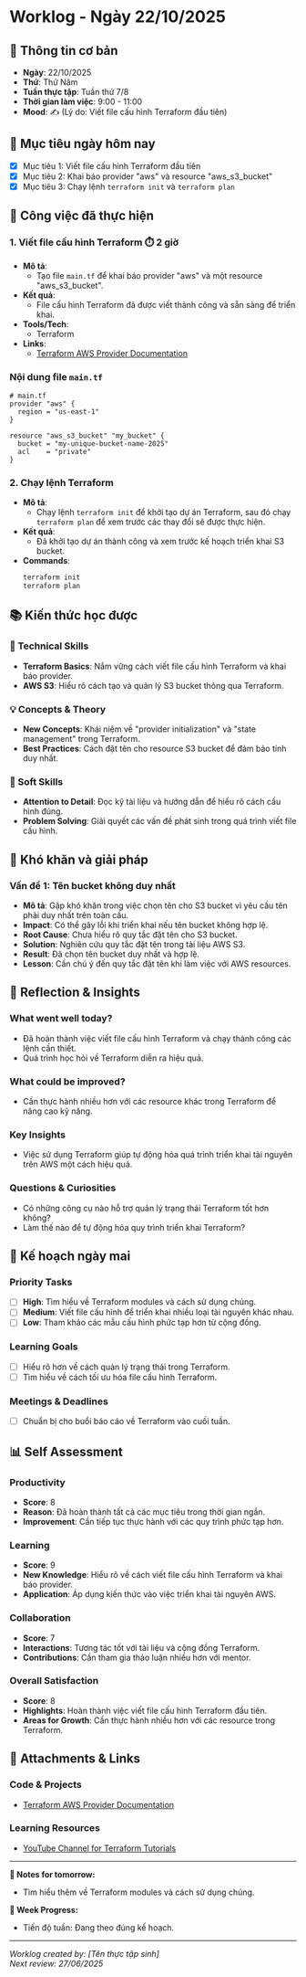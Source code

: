 # Worklog - Ngày 22/10/2025

## 📅 Thông tin cơ bản
- **Ngày**:  22/10/2025
- **Thứ**: Thứ Năm
- **Tuần thực tập**: Tuần thứ 7/8
- **Thời gian làm việc**: 9:00 - 11:00
- **Mood**: ✍️ (Lý do: Viết file cấu hình Terraform đầu tiên)

## 🎯 Mục tiêu ngày hôm nay
- [x] Mục tiêu 1: Viết file cấu hình Terraform đầu tiên
- [x] Mục tiêu 2: Khai báo provider "aws" và resource "aws_s3_bucket"
- [x] Mục tiêu 3: Chạy lệnh `terraform init` và `terraform plan`

## 💼 Công việc đã thực hiện

### 1. Viết file cấu hình Terraform ⏱️ 2 giờ
- **Mô tả**: 
  - Tạo file `main.tf` để khai báo provider "aws" và một resource "aws_s3_bucket".
- **Kết quả**: 
  - File cấu hình Terraform đã được viết thành công và sẵn sàng để triển khai.
- **Tools/Tech**: 
  - Terraform
- **Links**: 
  - [Terraform AWS Provider Documentation](https://registry.terraform.io/providers/hashicorp/aws/latest/docs)

### Nội dung file `main.tf`
```hcl
# main.tf
provider "aws" {
  region = "us-east-1"
}

resource "aws_s3_bucket" "my_bucket" {
  bucket = "my-unique-bucket-name-2025"
  acl    = "private"
}
```

### 2. Chạy lệnh Terraform
- **Mô tả**: 
  - Chạy lệnh `terraform init` để khởi tạo dự án Terraform, sau đó chạy `terraform plan` để xem trước các thay đổi sẽ được thực hiện.
- **Kết quả**: 
  - Đã khởi tạo dự án thành công và xem trước kế hoạch triển khai S3 bucket.
- **Commands**:
  ```bash
  terraform init
  terraform plan
  ```

## 📚 Kiến thức học được

### 🔧 Technical Skills
- **Terraform Basics**: Nắm vững cách viết file cấu hình Terraform và khai báo provider.
- **AWS S3**: Hiểu rõ cách tạo và quản lý S3 bucket thông qua Terraform.

### 💡 Concepts & Theory
- **New Concepts**: Khái niệm về "provider initialization" và "state management" trong Terraform.
- **Best Practices**: Cách đặt tên cho resource S3 bucket để đảm bảo tính duy nhất.

### 🤝 Soft Skills
- **Attention to Detail**: Đọc kỹ tài liệu và hướng dẫn để hiểu rõ cách cấu hình đúng.
- **Problem Solving**: Giải quyết các vấn đề phát sinh trong quá trình viết file cấu hình.

## 🚧 Khó khăn và giải pháp

### Vấn đề 1: Tên bucket không duy nhất
- **Mô tả**: Gặp khó khăn trong việc chọn tên cho S3 bucket vì yêu cầu tên phải duy nhất trên toàn cầu.
- **Impact**: Có thể gây lỗi khi triển khai nếu tên bucket không hợp lệ.
- **Root Cause**: Chưa hiểu rõ quy tắc đặt tên cho S3 bucket.
- **Solution**: Nghiên cứu quy tắc đặt tên trong tài liệu AWS S3.
- **Result**: Đã chọn tên bucket duy nhất và hợp lệ.
- **Lesson**: Cần chú ý đến quy tắc đặt tên khi làm việc với AWS resources.

## 🤔 Reflection & Insights

### What went well today?
- Đã hoàn thành việc viết file cấu hình Terraform và chạy thành công các lệnh cần thiết.
- Quá trình học hỏi về Terraform diễn ra hiệu quả.

### What could be improved?
- Cần thực hành nhiều hơn với các resource khác trong Terraform để nâng cao kỹ năng.

### Key Insights
- Việc sử dụng Terraform giúp tự động hóa quá trình triển khai tài nguyên trên AWS một cách hiệu quả.

### Questions & Curiosities
- Có những công cụ nào hỗ trợ quản lý trạng thái Terraform tốt hơn không?
- Làm thế nào để tự động hóa quy trình triển khai Terraform?

## 📅 Kế hoạch ngày mai

### Priority Tasks
- [ ] **High**: Tìm hiểu về Terraform modules và cách sử dụng chúng.
- [ ] **Medium**: Viết file cấu hình để triển khai nhiều loại tài nguyên khác nhau.
- [ ] **Low**: Tham khảo các mẫu cấu hình phức tạp hơn từ cộng đồng.

### Learning Goals
- [ ] Hiểu rõ hơn về cách quản lý trạng thái trong Terraform.
- [ ] Tìm hiểu về cách tối ưu hóa file cấu hình Terraform.

### Meetings & Deadlines
- [ ] Chuẩn bị cho buổi báo cáo về Terraform vào cuối tuần.

## 📊 Self Assessment

### Productivity
- **Score**: 8
- **Reason**: Đã hoàn thành tất cả các mục tiêu trong thời gian ngắn.
- **Improvement**: Cần tiếp tục thực hành với các quy trình phức tạp hơn.

### Learning
- **Score**: 9
- **New Knowledge**: Hiểu rõ về cách viết file cấu hình Terraform và khai báo provider.
- **Application**: Áp dụng kiến thức vào việc triển khai tài nguyên AWS.

### Collaboration
- **Score**: 7
- **Interactions**: Tương tác tốt với tài liệu và cộng đồng Terraform.
- **Contributions**: Cần tham gia thảo luận nhiều hơn với mentor.

### Overall Satisfaction
- **Score**: 8
- **Highlights**: Hoàn thành việc viết file cấu hình Terraform đầu tiên.
- **Areas for Growth**: Cần thực hành nhiều hơn với các resource trong Terraform.

## 📎 Attachments & Links

### Code & Projects
- [Terraform AWS Provider Documentation](https://registry.terraform.io/providers/hashicorp/aws/latest/docs)

### Learning Resources
- [YouTube Channel for Terraform Tutorials](https://www.youtube.com/results?search_query=terraform)

---

**📝 Notes for tomorrow:**
- Tìm hiểu thêm về Terraform modules và cách sử dụng chúng.

**🎯 Week Progress:**
- Tiến độ tuần: Đang theo đúng kế hoạch.

---
*Worklog created by: [Tên thực tập sinh]*  
*Next review: 27/06/2025*
